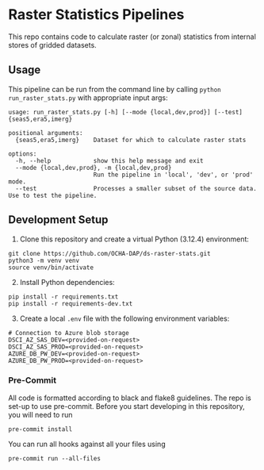 # Raster Statistics Pipelines

This repo contains code to calculate raster (or zonal) statistics from internal stores of gridded datasets.

## Usage

This pipeline can be run from the command line by calling `python run_raster_stats.py` with appropriate input args:

```
usage: run_raster_stats.py [-h] [--mode {local,dev,prod}] [--test] {seas5,era5,imerg}

positional arguments:
  {seas5,era5,imerg}    Dataset for which to calculate raster stats

options:
  -h, --help            show this help message and exit
  --mode {local,dev,prod}, -m {local,dev,prod}
                        Run the pipeline in 'local', 'dev', or 'prod' mode.
  --test                Processes a smaller subset of the source data. Use to test the pipeline.
```

## Development Setup

1. Clone this repository and create a virtual Python (3.12.4) environment:

```
git clone https://github.com/OCHA-DAP/ds-raster-stats.git
python3 -m venv venv
source venv/bin/activate
```

2. Install Python dependencies:

```
pip install -r requirements.txt
pip install -r requirements-dev.txt
```

3. Create a local `.env` file with the following environment variables:

```
# Connection to Azure blob storage
DSCI_AZ_SAS_DEV=<provided-on-request>
DSCI_AZ_SAS_PROD=<provided-on-request>
AZURE_DB_PW_DEV=<provided-on-request>
AZURE_DB_PW_PROD=<provided-on-request>
```

### Pre-Commit

All code is formatted according to black and flake8 guidelines. The repo is set-up to use pre-commit. Before you start developing in this repository, you will need to run

```
pre-commit install
```

You can run all hooks against all your files using

```
pre-commit run --all-files
